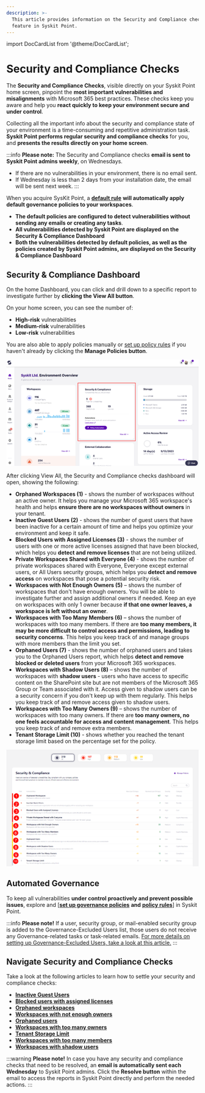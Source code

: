 ```yaml
---
description: >-
  This article provides information on the Security and Compliance checks
  feature in Syskit Point.
---
```


import DocCardList from '@theme/DocCardList';

<DocCardList />

# Security and Compliance Checks

The **Security and Compliance Checks**, visible directly on your Syskit Point home screen, pinpoint the **most important vulnerabilities and misalignments** with Microsoft 365 best practices. These checks keep you aware and help you **react quickly to keep your environment secure and under control**.

Collecting all the important info about the security and compliance state of your environment is a time-consuming and repetitive administration task. **Syskit Point performs regular security and compliance checks** for you, and **presents the results directly on your home screen**.

:::info
**Please note:** The Security and Compliance checks **email is sent to Syskit Point admins weekly**, on Wednesdays.

* If there are no vulnerabilities in your environment, there is no email sent.
* If Wednesday is less than 2 days from your installation date, the email will be sent next week.
:::

When you acquire SysKit Point, a [**default rule**](../automated-workflows/policy-automation.md#default-rule) **will automatically apply default governance policies to your workspaces**.

* **The default policies are configured to detect vulnerabilities without sending any emails or creating any tasks**.
* **All vulnerabilities detected by Syskit Point are displayed on the Security & Compliance Dashboard**
* **Both the vulnerabilities detected by default policies, as well as the policies created by Syskit Point admins, are displayed on the Security & Compliance Dashboard**

## Security & Compliance Dashboard

On the home Dashboard, you can click and drill down to a specific report to investigate further by **clicking the View All button**.

On your home screen, you can see the number of:

* **High-risk** vulnerabilities
* **Medium-risk** vulnerabilities
* **Low-risk** vulnerabilities

You are also able to apply policies manually or [set up policy rules](../automated-workflows/policy-automation.md) if you haven't already by clicking the **Manage Policies button**.

![Security & Compliance checks - Home](../../../static/img/security-and-compliance-checks-home.png)

After clicking View All, the Security and Compliance checks dashboard will open, showing the following:

* **Orphaned Workspaces (1)** - shows the number of workspaces without an active owner. It helps you manage your Microsoft 365 workspace's health and helps **ensure there are no workspaces without owners** in your tenant.
* **Inactive Guest Users (2)** - shows the number of guest users that have been inactive for a certain amount of time and helps you optimize your environment and keep it safe.
* **Blocked Users with Assigned Licenses (3)** - shows the number of users with one or more active licenses assigned that have been blocked, which helps you **detect and remove licenses** that are not being utilized.
* **Private Workspaces Shared with Everyone (4)** - shows the number of private workspaces shared with Everyone, Everyone except external users, or All Users security groups, which helps you **detect and remove access** on workspaces that pose a potential security risk.
* **Workspaces with Not Enough Owners (5)** – shows the number of workspaces that don't have enough owners. You will be able to investigate further and assign additional owners if needed. Keep an eye on workspaces with only 1 owner because **if that one owner leaves, a workspace is left without an owner**.
* **Workspaces with Too Many Members (6)** – shows the number of workspaces with too many members. If there are **too many members, it may be more difficult to control access and permissions, leading to security concerns**. This helps you keep track of and manage groups with more members than the limit you set.
* **Orphaned Users (7)** - shows the number of orphaned users and takes you to the Orphaned Users report, which helps **detect and remove blocked or deleted users** from your Microsoft 365 workspaces.
* **Workspaces with Shadow Users (8)** – shows the number of workspaces with **shadow users** - users who have access to specific content on the SharePoint site but are not members of the Microsoft 365 Group or Team associated with it. Access given to shadow users can be a security concern if you don't keep up with them regularly. This helps you keep track of and remove access given to shadow users.
* **Workspaces with Too Many Owners (9)** – shows the number of workspaces with too many owners. If there are **too many owners, no one feels accountable for access and content management**. This helps you keep track of and remove extra members. &#x20;
* **Tenant Storage Limit (10)** - shows whether you reached the tenant storage limit based on the percentage set for the policy.

![Security & Compliance Checks](../../../static/img/security-compliance-checks-dashboard.png)

## Automated Governance

To keep all vulnerabilities **under control proactively and prevent possible issues**, explore and \[[**set up governance policies**](../automated-workflows/set-up-policies.md) **and** [**policy rules**](../automated-workflows/policy-automation.md)] in Syskit Point.

:::info
**Please note!** If a user, security group, or mail-enabled security group is added to the Governance-Excluded Users list, those users do not receive any Governance-related tasks or task-related emails. [For more details on setting up Governance-Excluded Users, take a look at this article.](../../configuration/exclude-users-tasks.md)
:::

&#x20;

## Navigate Security and Compliance Checks

Take a look at the following articles to learn how to settle your security and compliance checks:

* [**Inactive Guest Users**](inactive-guest-users.md)
* [**Blocked users with assigned licenses**](blocked-users-assigned-license.md)
* [**Orphaned workspaces**](orphaned-workspaces.md)
* [**Workspaces with not enough owners**](workspaces-not-enough-owners.md)
* [**Orphaned users**](orphaned-users.md)&#x20;
* [**Workspaces with too many owners**](inactive-guest-users.md)
* [**Tenant Storage Limit**](tenant-storage.md)
* [**Workspaces with too many members**](workspaces-with-too-many-members.md)
* [**Workspaces with shadow users**](workspaces-with-shadow-users.md)

:::warning
**Please note!**   In case you have any security and compliance checks that need to be resolved, an **email is automatically sent each Wednesday** to Syskit Point admins. Click the **Resolve button** within the email to access the reports in Syskit Point directly and perform the needed actions.
:::
